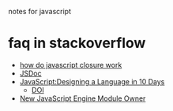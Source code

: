 notes for javascript

faq in stackoverflow 
===============
- [how do javascript closure work](http://stackoverflow.com/questions/111102/how-do-javascript-closures-work)
- [JSDoc](https://resin.io/blog/open-source-guide-1-documentation-and-jsdoc/)
- [JavaScript:Designing a Language in 10 Days](https://www.computer.org/csdl/mags/co/2012/02/mco2012020007.pdf)
  - [DOI](https://www.computer.org/csdl/mags/co/2012/02/mco2012020007-abs.html)
- [New JavaScript Engine Module Owner](https://brendaneich.com/2011/06/new-javascript-engine-module-owner/)